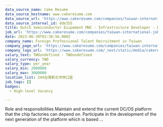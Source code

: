 ```yaml
---
data_source_name: Cake Resume
data_source_hostname: www.cakeresume.com
data_source_url: 'https://www.cakeresume.com/companies/taiwan-international-jobs/jobs'
data_source_internal_id: dde355
title: Dutch Semiconductor Euipement MNC - Infrastructure Developer - DL
job_url: 'https://www.cakeresume.com/companies/taiwan-international-jobs/jobs/dde355'
date: 2023-06-30T03:30:56.000Z
company_name: Foreign Professional Talent Recruitment in Taiwan
company_page_url: 'https://www.cakeresume.com/companies/taiwan-international-jobs'
company_logo_url: 'https://www.cakeresume.com/_next/static/media/cakeresume.e1c03867.svg'
salary_text: TWDundefined - TWDundefined
salary_currency: TWD
salary_type: per_year
salary_min: 2000000
salary_max: 3000000
location_list: 244台灣新北市林口區
job_tags: []
badges:
  - High-level Vacancy

---
```


Role and responsibilities Maintain and extend the current DC/OS platform that the chip factories can depend on. Participate in the development of the next generation of the platform which is based ...
